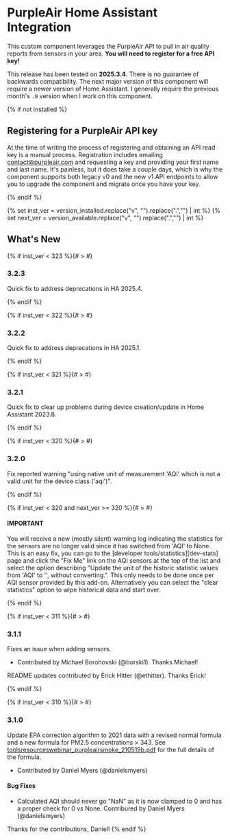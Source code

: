 # PurpleAir Home Assistant Integration

This custom component leverages the PurpleAir API to pull in air quality
reports from sensors in your area. **You will need to register for a
free API key!**

This release has been tested on **2025.3.4**. There is no guarantee of
backwards compatibility. The next major version of this component will
require a newer version of Home Assistant. I generally require the
previous month's `.0` version when I work on this component.

{% if not installed %}

## Registering for a PurpleAir API key

At the time of writing the process of registering and obtaining an API
read key is a manual process. Registration includes emailing
contact@purpleair.com and requesting a key and providing your first name
and last name. It's painless, but it does take a couple days, which is
why the component supports both legacy v0 and the new v1 API endpoints
to allow you to upgrade the component and migrate once you have your
key.

{% endif %}

{% set inst_ver = version_installed.replace("v", "").replace(".","") | int %}
{% set next_ver = version_available.replace("v", "").replace(".","") | int %}

## What's New

{% if inst_ver < 323 %}{# > #}
### 3.2.3

Quick fix to address deprecations in HA 2025.4.

{% endif %}

{% if inst_ver < 322 %}{# > #}
### 3.2.2

Quick fix to address deprecations in HA 2025.1.

{% endif %}

{% if inst_ver < 321 %}{# > #}
### 3.2.1

Quick fix to clear up problems during device creation/update in Home
Assistant 2023.8.

{% endif %}

{% if inst_ver < 320 %}{# > #}
### 3.2.0

Fix reported warning "using native unit of measurement 'AQI' which is
not a valid unit for the device class ('aqi')".

{% endif %}

{% if inst_ver < 320 and next_ver >= 320 %}{# > #}
#### IMPORTANT

You will receive a new (mostly silent) warning log indicating the
statistics for the sensors are no longer valid since it has switched
from 'AQI' to None. This is an easy fix, you can go to the [developer
tools/statistics][dev-stats] page and click the "Fix Me" link on the AQI
sensors at the top of the list and select the option describing "Update
the unit of the historic statistic values from 'AQI' to '', without
converting.". This only needs to be done once per AQI sensor provided by
this add-on. Alternatively you can select the "clear statistics" option
to wipe historical data and start over.

{% endif %}

{% if inst_ver < 311 %}{# > #}
### 3.1.1

Fixes an issue when adding sensors.

  - Contributed by Michael Borohovski (@borski1). Thanks Michael!

README updates contributed by Erick Hitter (@ethitter). Thanks Erick!

{% endif %}

{% if inst_ver < 310 %}{# > #}
### 3.1.0

Update EPA correction algorithm to 2021 data with a revised normal
formula and a new formula for PM2.5 concentrations > 343. See
[toolsresourceswebinar_purpleairsmoke_210519b.pdf][epa-smoke] for the
full details of the formula.

  - Contributed by Daniel Myers (@danielsmyers)

[epa-smoke]: https://www.epa.gov/sites/default/files/2021-05/documents/toolsresourceswebinar_purpleairsmoke_210519b.pdf


#### Bug Fixes

* Calculated AQI should never go "NaN" as it is now clamped to 0 and has
  a proper check for 0 vs None.
  Contribured by Daniel Myers (@danielsmyers)

Thanks for the contributions, Daniel!
{% endif %}
